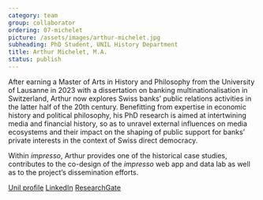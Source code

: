 ```yaml
---
category: team
group: collaborator
ordering: 07-michelet
picture: /assets/images/arthur-michelet.jpg
subheading: PhD Student, UNIL History Department
title: Arthur Michelet, M.A.
status: publish
---
```


After earning a Master of Arts in History and Philosophy from the University of Lausanne in 2023 with a dissertation on banking multinationalisation in Switzerland, Arthur now explores Swiss banks’ public relations activities in the latter half of the 20th century. Benefitting from expertise in economic history and political philosophy, his PhD research is aimed at intertwining media and financial history, so as to unravel external influences on media ecosystems and their impact on the shaping of public support for banks’ private interests in the context of Swiss direct democracy.

Within *impresso*, Arthur provides one of the historical case studies, contributes to the co-design of the *impresso* web app and data lab as well as to the project’s dissemination efforts.

[Unil profile](https://www.unil.ch/hist/home/menuinst/collaborateurrices/histoire-contemporaine-1/michelet-arthur.html?url_params=-v_faculte=30-v_unite=100-v_personne=1196919-v_publication=false-v_menu=coord-mode=fiche&pubsIdParam=0dfca0f32bcb4ecca87d12c0e69053a6&showFrom=auto) [LinkedIn](https://www.linkedin.com/in/arthur-michelet-aa4326248/?originalSubdomain=ch) [ResearchGate](https://www.researchgate.net/profile/Arthur-Michelet-2)
